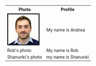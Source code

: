 <table style="width:100%">
  <tr>
    <th>Photo</th>
    <th>Profile</th> 
  </tr>
  <tr>
    <td><img src="andrea.jpg" alt="" border=3 height=100 width=100></img></td>
    <td>My name is Andrea</td> 
  </tr>
  <tr>
    <td>Rob's photo</td>
    <td>My name is Rob</td> 
  </tr>
  <tr>
    <td>Shanunki's photo</td>
    <td>my name is Shanunki</td>
  </tr>
</table>
